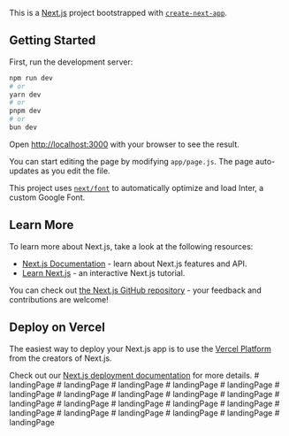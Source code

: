 This is a [Next.js](https://nextjs.org/) project bootstrapped with [`create-next-app`](https://github.com/vercel/next.js/tree/canary/packages/create-next-app).

## Getting Started

First, run the development server:

```bash
npm run dev
# or
yarn dev
# or
pnpm dev
# or
bun dev
```

Open [http://localhost:3000](http://localhost:3000) with your browser to see the result.

You can start editing the page by modifying `app/page.js`. The page auto-updates as you edit the file.

This project uses [`next/font`](https://nextjs.org/docs/basic-features/font-optimization) to automatically optimize and load Inter, a custom Google Font.

## Learn More

To learn more about Next.js, take a look at the following resources:

- [Next.js Documentation](https://nextjs.org/docs) - learn about Next.js features and API.
- [Learn Next.js](https://nextjs.org/learn) - an interactive Next.js tutorial.

You can check out [the Next.js GitHub repository](https://github.com/vercel/next.js/) - your feedback and contributions are welcome!

## Deploy on Vercel

The easiest way to deploy your Next.js app is to use the [Vercel Platform](https://vercel.com/new?utm_medium=default-template&filter=next.js&utm_source=create-next-app&utm_campaign=create-next-app-readme) from the creators of Next.js.

Check out our [Next.js deployment documentation](https://nextjs.org/docs/deployment) for more details.
#   l a n d i n g P a g e  
 #   l a n d i n g P a g e  
 #   l a n d i n g P a g e  
 #   l a n d i n g P a g e  
 #   l a n d i n g P a g e  
 #   l a n d i n g P a g e  
 #   l a n d i n g P a g e  
 #   l a n d i n g P a g e  
 #   l a n d i n g P a g e  
 #   l a n d i n g P a g e  
 #   l a n d i n g P a g e  
 #   l a n d i n g P a g e  
 #   l a n d i n g P a g e  
 #   l a n d i n g P a g e  
 #   l a n d i n g P a g e  
 #   l a n d i n g P a g e  
 #   l a n d i n g P a g e  
 #   l a n d i n g P a g e  
 #   l a n d i n g P a g e  
 #   l a n d i n g P a g e  
 #   l a n d i n g P a g e  
 